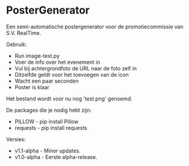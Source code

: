 # PosterGenerator
Een semi-automatische postergenerator voor de promotiecommissie van S.V. RealTime.

Gebruik:
 - Run image-test.py
 - Voer de info over het evenement in
 - Vul bij achtergrondfoto de URL naar de foto zelf in
 - Ditzelfde geldt voor het toevoegen van de icon
 - Wacht een paar seconden
 - Poster is klaar

Het bestand wordt voor nu nog 'test.png' genoemd.

De packages die je nodig hebt zijn:
 - PILLOW - pip install Pillow
 - requests - pip install requests
 
 Versies:
  - v1.1-alpha - Minor updates.
  - v1.0-alpha - Eerste alpha-release.
